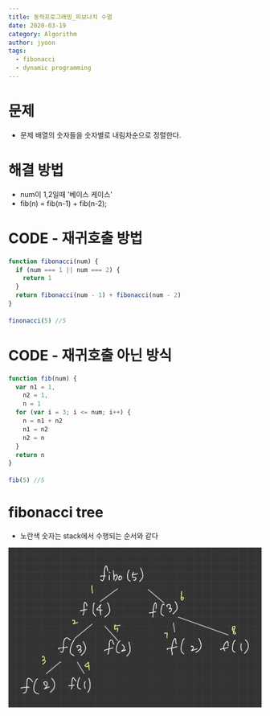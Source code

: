 ```yaml
---
title: 동적프로그래밍_피보나치 수열
date: 2020-03-19
category: Algorithm
author: jyoon
tags:
  - fibonacci
  - dynamic programming
---
```


# 문제

- 문제 배열의 숫자들을 숫자별로 내림차순으로 정렬한다.

# 해결 방법

- num이 1,2일때 '베이스 케이스'
- fib(n) = fib(n-1) + fib(n-2);

# CODE - 재귀호출 방법

```js
function fibonacci(num) {
  if (num === 1 || num === 2) {
    return 1
  }
  return fibonacci(num - 1) + fibonacci(num - 2)
}

finonacci(5) //5
```

# CODE - 재귀호출 아닌 방식

```js
function fib(num) {
  var n1 = 1,
    n2 = 1,
    n = 1
  for (var i = 3; i <= num; i++) {
    n = n1 + n2
    n1 = n2
    n2 = n
  }
  return n
}

fib(5) //5
```

# fibonacci tree
- 노란색 숫자는 stack에서 수행되는 순서와 같다

![](./fibonacciTree.jpg)
